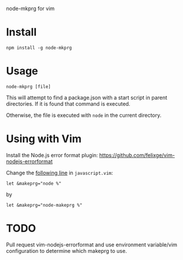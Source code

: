 node-mkprg for vim

# Install

    npm install -g node-mkprg

# Usage

    node-mkprg [file]

This will attempt to find a package.json with a start script in
parent directories. If it is found that command is executed. 

Otherwise, the file is executed with `node` in the current directory.

# Using with Vim

Install the Node.js error format plugin: https://github.com/felixge/vim-nodejs-errorformat

Change the [following line](https://github.com/felixge/vim-nodejs-errorformat/blob/master/ftplugin/javascript.vim#L6) in `javascript.vim`:

    let &makeprg="node %"

by 

    let &makeprg="node-makeprg %"

# TODO

Pull request vim-nodejs-errorformat and use environment
variable/vim configuration to determine which makeprg to use.
